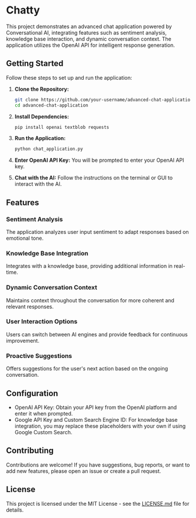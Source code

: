 # Chatty 

This project demonstrates an advanced chat application powered by Conversational AI, integrating features such as sentiment analysis, knowledge base interaction, and dynamic conversation context. The application utilizes the OpenAI API for intelligent response generation.

## Getting Started

Follow these steps to set up and run the application:

1. **Clone the Repository:**
   ```bash
   git clone https://github.com/your-username/advanced-chat-application.git
   cd advanced-chat-application
   ```

2. **Install Dependencies:**
   ```bash
   pip install openai textblob requests
   ```

3. **Run the Application:**
   ```bash
   python chat_application.py
   ```

4. **Enter OpenAI API Key:**
   You will be prompted to enter your OpenAI API key.

5. **Chat with the AI:**
   Follow the instructions on the terminal or GUI to interact with the AI.

## Features

### Sentiment Analysis

The application analyzes user input sentiment to adapt responses based on emotional tone.

### Knowledge Base Integration

Integrates with a knowledge base, providing additional information in real-time.

### Dynamic Conversation Context

Maintains context throughout the conversation for more coherent and relevant responses.

### User Interaction Options

Users can switch between AI engines and provide feedback for continuous improvement.

### Proactive Suggestions

Offers suggestions for the user's next action based on the ongoing conversation.

## Configuration

- OpenAI API Key: Obtain your API key from the OpenAI platform and enter it when prompted.
- Google API Key and Custom Search Engine ID: For knowledge base integration, you may replace these placeholders with your own if using Google Custom Search.

## Contributing

Contributions are welcome! If you have suggestions, bug reports, or want to add new features, please open an issue or create a pull request.

## License

This project is licensed under the MIT License - see the [LICENSE.md](LICENSE.md) file for details.